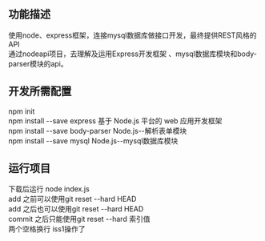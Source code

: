 ## 功能描述  

使用node、express框架，连接mysql数据库做接口开发，最终提供REST风格的API  
通过nodeapi项目，去理解及运用Express开发框架 、mysql数据库模块和body-parser模块的api。  

## 开发所需配置  

npm init  
npm install --save express			基于 Node.js 平台的 web 应用开发框架  
npm install --save body-parser	Node.js--解析表单模块  
npm install --save mysql				Node.js--mysql数据库模块  

## 运行项目  

下载后运行  node index.js  
add 之前可以使用git reset --hard HEAD  
add 之后也可以使用git reset --hard HEAD  
commit 之后只能使用git reset --hard 索引值  
两个空格换行 iss1操作了
